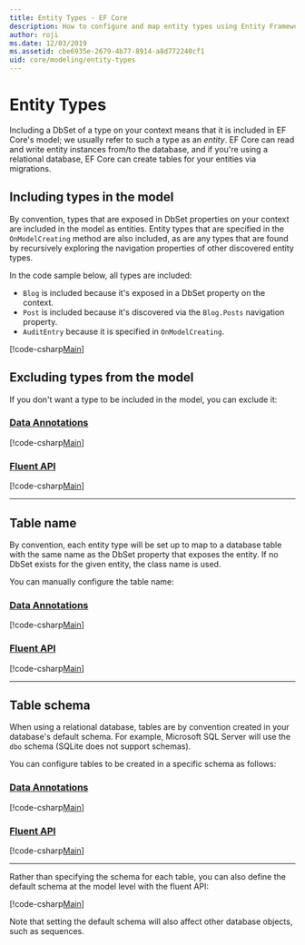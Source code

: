 ```yaml
---
title: Entity Types - EF Core
description: How to configure and map entity types using Entity Framework Core
author: roji
ms.date: 12/03/2019
ms.assetid: cbe6935e-2679-4b77-8914-a8d772240cf1
uid: core/modeling/entity-types
---
```

# Entity Types

Including a DbSet of a type on your context means that it is included in EF Core's model; we usually refer to such a type as an *entity*. EF Core can read and write entity instances from/to the database, and if you're using a relational database, EF Core can create tables for your entities via migrations.

## Including types in the model

By convention, types that are exposed in DbSet properties on your context are included in the model as entities. Entity types that are specified in the `OnModelCreating` method are also included, as are any types that are found by recursively exploring the navigation properties of other discovered entity types.

In the code sample below, all types are included:

* `Blog` is included because it's exposed in a DbSet property on the context.
* `Post` is included because it's discovered via the `Blog.Posts` navigation property.
* `AuditEntry` because it is specified in `OnModelCreating`.

[!code-csharp[Main](../../../samples/core/Modeling/Conventions/EntityTypes.cs?name=EntityTypes&highlight=3,7,16)]

## Excluding types from the model

If you don't want a type to be included in the model, you can exclude it:

### [Data Annotations](#tab/data-annotations)

[!code-csharp[Main](../../../samples/core/Modeling/DataAnnotations/IgnoreType.cs?highlight=20)]

### [Fluent API](#tab/fluent-api)

[!code-csharp[Main](../../../samples/core/Modeling/FluentAPI/IgnoreType.cs?highlight=12)]

***

## Table name

By convention, each entity type will be set up to map to a database table with the same name as the DbSet property that exposes the entity. If no DbSet exists for the given entity, the class name is used.

You can manually configure the table name:

### [Data Annotations](#tab/data-annotations)

[!code-csharp[Main](../../../samples/core/Modeling/DataAnnotations/Relational/Table.cs?highlight=11)]

### [Fluent API](#tab/fluent-api)

[!code-csharp[Main](../../../samples/core/Modeling/FluentAPI/Relational/Table.cs?highlight=11-12)]

***

## Table schema

When using a relational database, tables are by convention created in your database's default schema. For example, Microsoft SQL Server will use the `dbo` schema (SQLite does not support schemas).

You can configure tables to be created in a specific schema as follows:

### [Data Annotations](#tab/data-annotations)

[!code-csharp[Main](../../../samples/core/Modeling/DataAnnotations/Relational/TableAndSchema.cs?name=Table&highlight=1)]

### [Fluent API](#tab/fluent-api)

[!code-csharp[Main](../../../samples/core/Modeling/FluentAPI/Relational/TableAndSchema.cs?name=Table&highlight=2)]

***

Rather than specifying the schema for each table, you can also define the default schema at the model level with the fluent API:

[!code-csharp[Main](../../../samples/core/Modeling/FluentAPI/Relational/DefaultSchema.cs?name=DefaultSchema&highlight=7)]

Note that setting the default schema will also affect other database objects, such as sequences.
